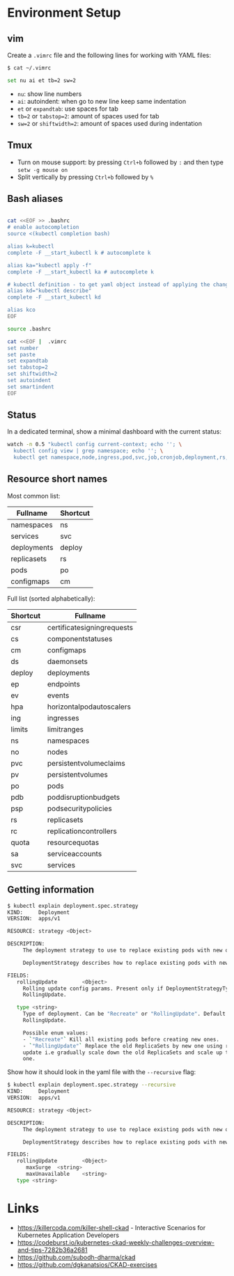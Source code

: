 # Environment Setup

## vim

Create a `.vimrc` file and the following lines for working with YAML files:

```bash
$ cat ~/.vimrc

set nu ai et tb=2 sw=2
```

- `nu`: show line numbers
- `ai`: autoindent: when go to new line keep same indentation
- `et` or `expandtab`: use spaces for tab
- `tb=2` or `tabstop=2`: amount of spaces used for tab
- `sw=2` or `shiftwidth=2`: amount of spaces used during indentation

## Tmux

- Turn on mouse support: by pressing `Ctrl+b` followed by `:` and then type `setw -g mouse on`
- Split vertically by pressing `Ctrl+b` followed by `%`

## Bash aliases

```bash

cat <<EOF >> .bashrc
# enable autocompletion
source <(kubectl completion bash)

alias k=kubectl
complete -F __start_kubectl k # autocomplete k

alias ka="kubectl apply -f"
complete -F __start_kubectl ka # autocomplete k

# kubectl definition - to get yaml object instead of applying the changes
alias kd="kubectl describe"
complete -F __start_kubectl kd

alias kco
EOF

source .bashrc

cat <<EOF |  .vimrc
set number
set paste
set expandtab
set tabstop=2
set shiftwidth=2
set autoindent
set smartindent
EOF

```

## Status

In a dedicated terminal, show a minimal dashboard with the current status:

```bash
watch -n 0.5 "kubectl config current-context; echo ''; \
  kubectl config view | grep namespace; echo ''; \
  kubectl get namespace,node,ingress,pod,svc,job,cronjob,deployment,rs,pv,pvc,secret,ep -o wide"
```

## Resource short names

Most common list:

| Fullname                 | Shortcut 
| ------------------------ | -------- |
| namespaces               | ns       |
| services                 | svc      |
| deployments              | deploy   |
| replicasets              | rs       |
| pods                     | po       |
| configmaps               | cm       |

Full list (sorted alphabetically):

|Shortcut| Fullname |
| ------ | ------------------------ |
|csr     | certificatesigningrequests |
|cs      | componentstatuses |
|cm      | configmaps |
|ds      | daemonsets |
|deploy  | deployments |
|ep      | endpoints |
|ev      | events |
|hpa     | horizontalpodautoscalers |
|ing     | ingresses |
|limits  | limitranges |
|ns      | namespaces |
|no      | nodes |
|pvc     | persistentvolumeclaims |
|pv      | persistentvolumes |
|po      | pods |
|pdb     | poddisruptionbudgets |
|psp     | podsecuritypolicies |
|rs      | replicasets |
|rc      | replicationcontrollers |
|quota   | resourcequotas |
|sa      | serviceaccounts |
|svc     | services |

## Getting information

```bash
$ kubectl explain deployment.spec.strategy
KIND:     Deployment
VERSION:  apps/v1

RESOURCE: strategy <Object>

DESCRIPTION:
     The deployment strategy to use to replace existing pods with new ones.

     DeploymentStrategy describes how to replace existing pods with new ones.

FIELDS:
   rollingUpdate        <Object>
     Rolling update config params. Present only if DeploymentStrategyType =
     RollingUpdate.

   type <string>
     Type of deployment. Can be "Recreate" or "RollingUpdate". Default is
     RollingUpdate.

     Possible enum values:
     - `"Recreate"` Kill all existing pods before creating new ones.
     - `"RollingUpdate"` Replace the old ReplicaSets by new one using rolling
     update i.e gradually scale down the old ReplicaSets and scale up the new
     one.
```

Show how it should look in the yaml file with the `--recursive` flag:

```bash
$ kubectl explain deployment.spec.strategy --recursive
KIND:     Deployment
VERSION:  apps/v1

RESOURCE: strategy <Object>

DESCRIPTION:
     The deployment strategy to use to replace existing pods with new ones.

     DeploymentStrategy describes how to replace existing pods with new ones.

FIELDS:
   rollingUpdate        <Object>
      maxSurge  <string>
      maxUnavailable    <string>
   type <string>
```



# Links 

- https://killercoda.com/killer-shell-ckad - Interactive Scenarios for Kubernetes Application Developers
- https://codeburst.io/kubernetes-ckad-weekly-challenges-overview-and-tips-7282b36a2681
- https://github.com/subodh-dharma/ckad
- https://github.com/dgkanatsios/CKAD-exercises


